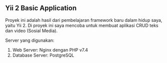 ## Yii 2 Basic Application

Proyek ini adalah hasil dari pembelajaran framework baru
dalam hidup saya, yaitu Yii 2. Di proyek ini saya mencoba
untuk membuat aplikasi CRUD teks dan video (Sosial Media).

Server yang digunakan:

1. Web Server: Nginx dengan PHP v7.4
2. Database Server: PostgreSQL